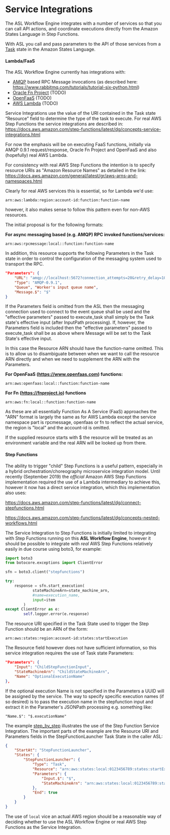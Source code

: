 # Service Integrations
The ASL Workflow Engine integrates with a number of services so that you can call API actions, and coordinate executions directly from the Amazon States Language in Step Functions.

With ASL you call and pass parameters to the API of those services from a [Task](https://states-language.net/spec.html#task-state) state in the Amazon States Language.

#### Lambda/FaaS
 The ASL Workflow Engine currently has integrations with:
 
 * [AMQP](https://www.amqp.org/) based RPC Message invocations (as described here: https://www.rabbitmq.com/tutorials/tutorial-six-python.html)
 * [Oracle Fn Project](https://github.com/fnproject) (TODO)
 * [OpenFaaS](https://github.com/openfaas/faas) (TODO)
 * [AWS Lambda](https://docs.aws.amazon.com/step-functions/latest/dg/connect-lambda.html) (TODO)

Service Integrations use the value of the URI contained in the Task state “Resource” field to determine the type of the task to execute. For real AWS Step Functions the service integrations are described in: https://docs.aws.amazon.com/step-functions/latest/dg/concepts-service-integrations.html

For now the emphasis will be on executing FaaS functions, initially via AMQP 0.9.1 request/response, Oracle Fn Project and OpenFaaS and also (hopefully) real AWS Lambda.

For consistency with real AWS Step Functions the intention is to specify resource URIs as "Amazon Resource Names" as detailed in the link: https://docs.aws.amazon.com/general/latest/gr/aws-arns-and-namespaces.html

Clearly for real AWS services this is essential, so for Lambda we'd use:

```
arn:aws:lambda:region:account-id:function:function-name
```

however, it also makes sense to follow this pattern even for non-AWS resources.

The initial proposal is for the following formats:

**For async messaging based (e.g. AMQP) RPC invoked functions/services:**

```
arn:aws:rpcmessage:local::function:function-name
```

In addition, this resource supports the following Parameters in the Task state in order to control the configuration of the messaging system used to transport the RPC.

```json
"Parameters": {
    "URL": "amqp://localhost:5672?connection_attempts=20&retry_delay=10&heartbeat=0",
    "Type": "AMQP-0.9.1",
    "Queue", "Worker's input queue name",
    "Message.$": "$"
}
```

If the Parameters field is omitted from the ASL then the messaging connection used to connect to the event queue shall be used and the "effective parameters" passed to execute_task shall simply be the Task state's effective input (after InputPath processing). If, however, the Parameters field is included then the "effective parameters" passed to execute_task shall be as above where Message will be set to the Task State's effective input.

In this case the Resource ARN should have the function-name omitted. This is to allow us to disambiguate between when we want to call the resource ARN directly and when we need to supplement the ARN with the Parameters.
        
**For OpenFaaS (https://www.openfaas.com) functions:**
```
arn:aws:openfaas:local::function:function-name
```

**For Fn (https://fnproject.io) functions**
```
arn:aws:fn:local::function:function-name
```

As these are all essentially Function As A Service (FaaS) approaches the "ARN" format is largely the same as for AWS Lambda except the service namespace part is rpcmessage, openfaas or fn to reflect the actual service, the region is "local" and the account-id is omitted.

If the supplied resource starts with $ the resource will be treated as an environment variable and the real ARN will be looked up from there.

#### Step Functions
The ability to trigger "child" Step Functions is a useful pattern, especially in a hybrid orchestration/choreography microservice integration model. Until recently (September 2019) the *official* Amazon AWS Step Functions implementation required the use of a Lambda intermediary to achieve this, however it now has a direct service integration, which this implementation also uses:

https://docs.aws.amazon.com/step-functions/latest/dg/connect-stepfunctions.html

https://docs.aws.amazon.com/step-functions/latest/dg/concepts-nested-workflows.html

The Service Integration to Step Functions is initially limited to integrating with Step Functions running on this **ASL Workflow Engine**, however it should be possible to integrate with *real* AWS Step Functions relatively easily in due course using boto3, for example:

```python
import boto3
from botocore.exceptions import ClientError

sfn = boto3.client("stepfunctions")

try:
	response = sfn.start_execution(
            stateMachineArn=state_machine_arn,
            #name=execution_name,
            input=item
        )
except ClientError as e:
        self.logger.error(e.response)
```

The resource URI specified in the Task State used to trigger the Step Function should be an ARN of the form:

```
arn:aws:states:region:account-id:states:startExecution
```

The  Resource field however does not have sufficient information, so this service integration requires the use of Task state Parameters:

```json
"Parameters": {
    "Input": "ChildStepFunctionInput",
    "StateMachineArn": "ChildStateMachineArn",
    "Name": "OptionalExecutionName"
},
```

If the optional execution Name is not specified in the Parameters a UUID will be assigned by the service. The way to specify specific execution names (if so desired) is to pass the execution name in the stepfunction input and extract it in the Parameter's JSONPath processing e.g. something like:

```
"Name.$": "$.executionName"
```

The example [step_by_step](py/test/step_by_step.py) illustrates the use of the Step Function Service Integration. The important parts of the example are the Resource URI and Parameters fields in the StepFunctionLauncher Task State in the caller ASL:

```json
{
    "StartAt": "StepFunctionLauncher",
    "States": {
        "StepFunctionLauncher": {
            "Type": "Task",
            "Resource": "arn:aws:states:local:0123456789:states:startExecution",
            "Parameters": {  
                "Input.$": "$",
                "StateMachineArn": "arn:aws:states:local:0123456789:stateMachine:simple_state_machine"
            },
            "End": true
        }
    }
}
```

The use of `local` vice an actual AWS region should be a reasonable way of deciding whether to use the ASL Workflow Engine or real AWS Step Functions as the Service Integration.
